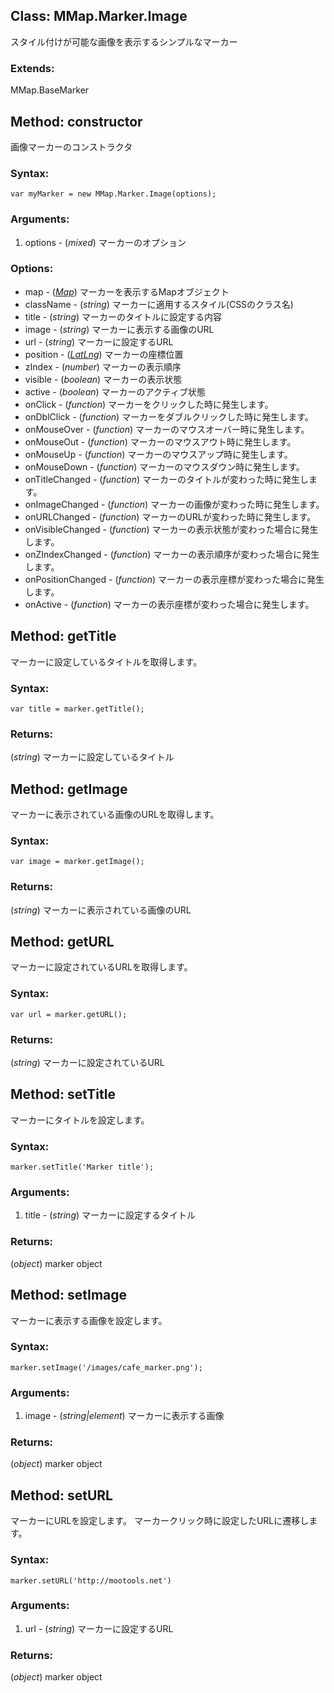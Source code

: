 
Class: <a id='mmap.marker.image'>MMap.Marker.Image</a>
-------------------------------------------------------------------

スタイル付けが可能な画像を表示するシンプルなマーカー

### Extends:

MMap.BaseMarker


Method: <a id='constructor'>constructor</a>
-----------------------------------------------

画像マーカーのコンストラクタ

### Syntax:

	var myMarker = new MMap.Marker.Image(options);

### Arguments:

1. options - (*mixed*) マーカーのオプション

### Options:

* map - (*<a href="http://code.google.com/intl/en/apis/maps/documentation/javascript/reference.html#Map">Map</a>*) マーカーを表示するMapオブジェクト
* className - (*string*) マーカーに適用するスタイル(CSSのクラス名)
* title - (*string*) マーカーのタイトルに設定する内容
* image - (*string*) マーカーに表示する画像のURL
* url - (*string*) マーカーに設定するURL
* position - (<a href="http://code.google.com/intl/eu/apis/maps/documentation/javascript/reference.html#LatLng">*LatLng*</a>) マーカーの座標位置
* zIndex - (*number*) マーカーの表示順序
* visible - (*boolean*) マーカーの表示状態 
* active - (*boolean*) マーカーのアクティブ状態
* onClick - (*function*) マーカーをクリックした時に発生します。
* onDblClick - (*function*) マーカーをダブルクリックした時に発生します。
* onMouseOver - (*function*) マーカーのマウスオーバー時に発生します。
* onMouseOut - (*function*) マーカーのマウスアウト時に発生します。
* onMouseUp - (*function*) マーカーのマウスアップ時に発生します。
* onMouseDown - (*function*) マーカーのマウスダウン時に発生します。
* onTitleChanged - (*function*) マーカーのタイトルが変わった時に発生します。
* onImageChanged - (*function*) マーカーの画像が変わった時に発生します。
* onURLChanged - (*function*) マーカーのURLが変わった時に発生します。
* onVisibleChanged - (*function*) マーカーの表示状態が変わった場合に発生します。
* onZIndexChanged - (*function*) マーカーの表示順序が変わった場合に発生します。
* onPositionChanged - (*function*) マーカーの表示座標が変わった場合に発生します。
* onActive - (*function*) マーカーの表示座標が変わった場合に発生します。


Method: <a id='getTitle'>getTitle</a>
-----------------------------------------

マーカーに設定しているタイトルを取得します。

### Syntax:

	var title = marker.getTitle();

### Returns:

(*string*) マーカーに設定しているタイトル


Method: <a id='getImage'>getImage</a>
-----------------------------------------

マーカーに表示されている画像のURLを取得します。

### Syntax:

	var image = marker.getImage();

### Returns:

(*string*) マーカーに表示されている画像のURL



Method: <a id='getURL'>getURL</a>
-------------------------------------

マーカーに設定されているURLを取得します。

### Syntax:

	var url = marker.getURL();

### Returns:

(*string*) マーカーに設定されているURL



Method: <a id='setTitle'>setTitle</a>
-----------------------------------------

 マーカーにタイトルを設定します。

### Syntax:

	marker.setTitle('Marker title');

### Arguments:

1. title - (*string*) マーカーに設定するタイトル

### Returns:

(*object*) marker object



Method: <a id='setImage'>setImage</a>
-----------------------------------------

マーカーに表示する画像を設定します。

### Syntax:

	marker.setImage('/images/cafe_marker.png');

### Arguments:

1. image - (*string|element*) マーカーに表示する画像

### Returns:

(*object*) marker object


Method: <a id='setURL'>setURL</a>
-------------------------------------

マーカーにURLを設定します。
マーカークリック時に設定したURLに遷移します。

### Syntax:

	marker.setURL('http://mootools.net')

### Arguments:

1. url - (*string*) マーカーに設定するURL

### Returns:

(*object*) marker object
